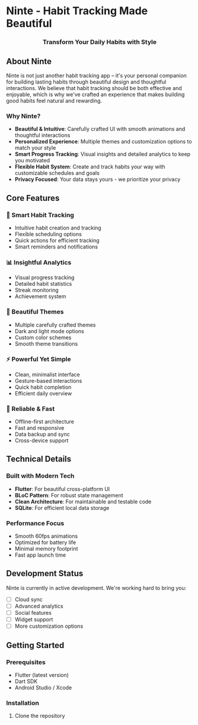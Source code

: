 # Ninte - Habit Tracking Made Beautiful

<p align="center">
  <!-- Add app logo here -->
  <h3 align="center">Transform Your Daily Habits with Style</h3>
</p>

## About Ninte

Ninte is not just another habit tracking app – it's your personal companion for building lasting habits through beautiful design and thoughtful interactions. We believe that habit tracking should be both effective and enjoyable, which is why we've crafted an experience that makes building good habits feel natural and rewarding.

### Why Ninte?

- **Beautiful & Intuitive**: Carefully crafted UI with smooth animations and thoughtful interactions
- **Personalized Experience**: Multiple themes and customization options to match your style
- **Smart Progress Tracking**: Visual insights and detailed analytics to keep you motivated
- **Flexible Habit System**: Create and track habits your way with customizable schedules and goals
- **Privacy Focused**: Your data stays yours - we prioritize your privacy

## Core Features

### 🎯 Smart Habit Tracking
- Intuitive habit creation and tracking
- Flexible scheduling options
- Quick actions for efficient tracking
- Smart reminders and notifications

### 📊 Insightful Analytics
- Visual progress tracking
- Detailed habit statistics
- Streak monitoring
- Achievement system

### 🎨 Beautiful Themes
- Multiple carefully crafted themes
- Dark and light mode options
- Custom color schemes
- Smooth theme transitions

### ⚡ Powerful Yet Simple
- Clean, minimalist interface
- Gesture-based interactions
- Quick habit completion
- Efficient daily overview

### 🔄 Reliable & Fast
- Offline-first architecture
- Fast and responsive
- Data backup and sync
- Cross-device support

## Technical Details

### Built with Modern Tech
- **Flutter**: For beautiful cross-platform UI
- **BLoC Pattern**: For robust state management
- **Clean Architecture**: For maintainable and testable code
- **SQLite**: For efficient local data storage

### Performance Focus
- Smooth 60fps animations
- Optimized for battery life
- Minimal memory footprint
- Fast app launch time

## Development Status

Ninte is currently in active development. We're working hard to bring you:
- [ ] Cloud sync
- [ ] Advanced analytics
- [ ] Social features
- [ ] Widget support
- [ ] More customization options

## Getting Started

### Prerequisites
- Flutter (latest version)
- Dart SDK
- Android Studio / Xcode

### Installation
1. Clone the repository
